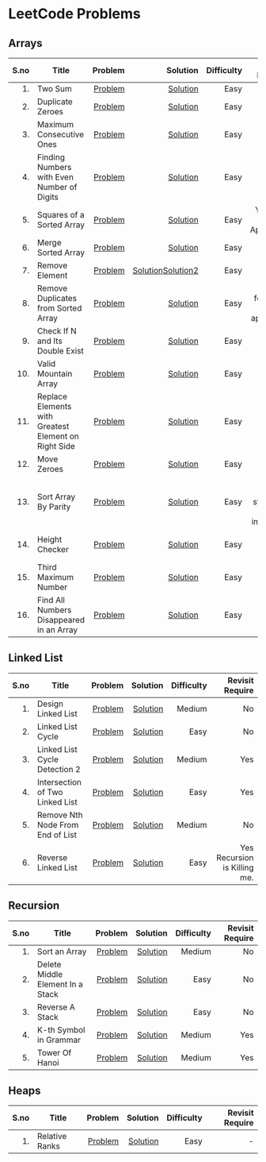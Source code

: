 # LeetCode Problems
## Arrays
|S.no | Title      | Problem        | Solution      |  Difficulty | Revisit Require |
|-----:|------------|--------------:|-------------:| ----------:|------------------:|
|1.|Two Sum|[Problem](https://leetcode.com/problems/two-sum/)|[Solution](https://github.com/samahuja642/leetcode/blob/main/arrays/two_sum.cpp)|Easy|Yes|
|2.|Duplicate Zeroes|[Problem](https://leetcode.com/problems/duplicate-zeros/)|[Solution](https://github.com/samahuja642/leetcode/blob/main/arrays/dup_zero.cpp)|Easy|No|
|3.|Maximum Consecutive Ones|[Problem](https://leetcode.com/problems/max-consecutive-ones/)|[Solution](https://github.com/samahuja642/leetcode/blob/main/arrays/maximum_consecutive_ones.cpp)|Easy|No|
|4.|Finding Numbers with Even Number of Digits|[Problem](https://leetcode.com/problems/find-numbers-with-even-number-of-digits/)|[Solution](https://github.com/samahuja642/leetcode/blob/main/arrays/Find_number_even.cpp)|Easy|No|
|5.|Squares of a Sorted Array|[Problem](https://leetcode.com/problems/squares-of-a-sorted-array/)|[Solution](https://github.com/samahuja642/leetcode/blob/main/arrays/squares_of_sorted_array.cpp)|Easy|Yes Two Pointer Approach|
|6.|Merge Sorted Array|[Problem](https://leetcode.com/problems/merge-sorted-array/)|[Solution](https://github.com/samahuja642/leetcode/blob/main/arrays/merge_sorted_arrays.cpp)|Easy|No|
|7.|Remove Element|[Problem](https://leetcode.com/problems/remove-element/)|[Solution](https://github.com/samahuja642/leetcode/blob/main/arrays/remove_element.cpp)[Solution2](https://github.com/samahuja642/leetcode/blob/main/arrays/remove_element2.cpp)|Easy|No|
|8.|Remove Duplicates from Sorted Array|[Problem](https://leetcode.com/problems/remove-duplicates-from-sorted-array/)|[Solution](https://github.com/samahuja642/leetcode/blob/main/arrays/remove_dup_sorted_array.cpp)|Easy|Yes but for Brute force approach|
|9.|Check If N and Its Double Exist|[Problem](https://leetcode.com/problems/check-if-n-and-its-double-exist/)|[Solution](https://github.com/samahuja642/leetcode/blob/main/arrays/check_if_n_and_double_exists.cpp)|Easy|No|
|10.|Valid Mountain Array|[Problem](https://leetcode.com/problems/valid-mountain-array/)|[Solution](https://github.com/samahuja642/leetcode/blob/main/arrays/valid_mountain_array.cpp)|Easy|No|
|11.|Replace Elements with Greatest Element on Right Side|[Problem](https://leetcode.com/problems/replace-elements-with-greatest-element-on-right-side/)|[Solution](https://github.com/samahuja642/leetcode/blob/main/arrays/rem_ele_greatest_right.cpp)|Easy|No|
|12.|Move Zeroes|[Problem](https://leetcode.com/problems/move-zeroes/)|[Solution](https://github.com/samahuja642/leetcode/blob/main/arrays/move_zeroes.cpp)|Easy|No|
|13.|Sort Array By Parity|[Problem](https://leetcode.com/problems/sort-array-by-parity/)|[Solution](https://github.com/samahuja642/leetcode/blob/main/arrays/sort_array_parity.cpp)|Easy|Yes coding structure can be improved|
|14.|Height Checker|[Problem](https://leetcode.com/problems/height-checker/)|[Solution](https://github.com/samahuja642/leetcode/blob/main/arrays/height_checker.cpp)|Easy|Yes Merge Sort| 
|15.|Third Maximum Number|[Problem](https://leetcode.com/problems/third-maximum-number/)|[Solution](https://github.com/samahuja642/leetcode/blob/main/arrays/third_maximum_number.cpp)|Easy|Yes|
|16.|Find All Numbers Disappeared in an Array|[Problem]()|[Solution]()|Easy|Yes|
## Linked List
|S.no | Title      | Problem        | Solution      |  Difficulty | Revisit Require |
|-----:|------------|--------------:|-------------:| ----------:|------------------:|
|1.|Design Linked List|[Problem](https://leetcode.com/problems/design-linked-list/)|[Solution](https://github.com/samahuja642/leetcode/blob/main/linked_list/Design_linked_list.cpp)|Medium|No|
|2.|Linked List Cycle|[Problem](https://leetcode.com/problems/linked-list-cycle/)|[Solution](https://github.com/samahuja642/leetcode/blob/main/linked_list/linked_list_cycle.cpp)|Easy|No|
|3.|Linked List Cycle Detection 2|[Problem](https://leetcode.com/problems/linked-list-cycle-ii/)|[Solution](https://github.com/samahuja642/leetcode/blob/main/linked_list/cycle_detection2.cpp)|Medium|Yes|
|4.|Intersection of Two Linked List|[Problem](https://leetcode.com/problems/intersection-of-two-linked-lists/)|[Solution](https://github.com/samahuja642/leetcode/blob/main/linked_list/intersection_of_two_linked_list.cpp)|Easy|Yes|
|5.|Remove Nth Node From End of List|[Problem](https://leetcode.com/problems/remove-nth-node-from-end-of-list/)|[Solution](https://github.com/samahuja642/leetcode/blob/main/linked_list/remove_n_from_end.cpp)|Medium|No|
|6.|Reverse Linked List|[Problem](https://leetcode.com/problems/reverse-linked-list/)|[Solution](https://github.com/samahuja642/leetcode/blob/main/linked_list/reverse_ll.cpp)|Easy|Yes Recursion is Killing me.|
## Recursion
|S.no | Title      | Problem        | Solution      |  Difficulty | Revisit Require |
|-----:|------------|--------------:|-------------:| ----------:|------------------:|
|1.|Sort an Array|[Problem](https://leetcode.com/problems/sort-an-array/)|[Solution](https://github.com/samahuja642/leetcode/blob/main/recursion/sort_an_array.cpp)|Medium|No|
|2.|Delete Middle Element In a Stack|[Problem](https://practice.geeksforgeeks.org/problems/delete-middle-element-of-a-stack/1/#)|[Solution](https://github.com/samahuja642/leetcode/blob/main/recursion/deleting_middle_element_stack.cpp)|Easy|No|
|3.|Reverse A Stack|[Problem](https://www.codingninjas.com/codestudio/problems/reverse-stack-using-recursion_631875?leftPanelTab=0)|[Solution](https://github.com/samahuja642/leetcode/blob/main/recursion/reverse_stack.cpp)|Easy|No|
|4.|K-th Symbol in Grammar|[Problem](https://leetcode.com/problems/k-th-symbol-in-grammar/)|[Solution](https://github.com/samahuja642/leetcode/blob/main/recursion/kthSymbolGrammar.cpp)|Medium|Yes|
|5.|Tower Of Hanoi|[Problem](https://practice.geeksforgeeks.org/problems/tower-of-hanoi-1587115621/1/#)|[Solution](https://github.com/samahuja642/leetcode/blob/main/recursion/tower_of_hanoi.cpp)|Medium|Yes|
## Heaps
|S.no | Title      | Problem        | Solution      |  Difficulty | Revisit Require |
|-----:|------------|--------------:|-------------:| ----------:|------------------:|
|1.|Relative Ranks|[Problem](https://leetcode.com/problems/relative-ranks/)|[Solution](https://github.com/samahuja642/leetcode/blob/main/heaps/relative_ranks.cpp)|Easy|-|
